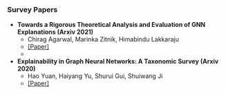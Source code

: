 ### Survey Papers

- **Towards a Rigorous Theoretical Analysis and Evaluation of GNN Explanations (Arxiv 2021)**
  - Chirag Agarwal, Marinka Zitnik, Himabindu Lakkaraju
  - [[Paper]]()
  - 
- **Explainability in Graph Neural Networks: A Taxonomic Survey (Arxiv 2020)**
  - Hao Yuan, Haiyang Yu, Shurui Gui, Shuiwang Ji
  - [[Paper]](https://arxiv.org/abs/2012.15445)
